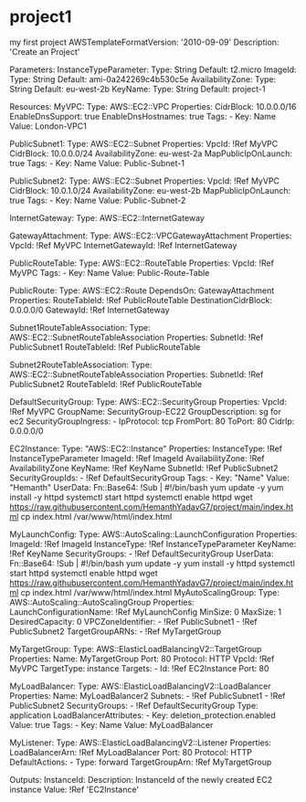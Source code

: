 # project1
my first  project
AWSTemplateFormatVersion: '2010-09-09'
Description: 'Create an Project'

Parameters:
  InstanceTypeParameter:
    Type: String
    Default: t2.micro
  ImageId:
    Type: String
    Default: ami-0a242269c4b530c5e
  AvailabilityZone:
    Type: String
    Default: eu-west-2b
  KeyName:
    Type: String
    Default: project-1

Resources:
  MyVPC:
    Type: AWS::EC2::VPC
    Properties:
      CidrBlock: 10.0.0.0/16
      EnableDnsSupport: true
      EnableDnsHostnames: true
      Tags:
        - Key: Name
          Value: London-VPC1

  PublicSubnet1:
    Type: AWS::EC2::Subnet
    Properties:
      VpcId: !Ref MyVPC
      CidrBlock: 10.0.0.0/24
      AvailabilityZone: eu-west-2a
      MapPublicIpOnLaunch: true
      Tags:
        - Key: Name
          Value: Public-Subnet-1

  PublicSubnet2:
    Type: AWS::EC2::Subnet
    Properties:
      VpcId: !Ref MyVPC
      CidrBlock: 10.0.1.0/24
      AvailabilityZone: eu-west-2b
      MapPublicIpOnLaunch: true
      Tags:
        - Key: Name
          Value: Public-Subnet-2

  InternetGateway:
    Type: AWS::EC2::InternetGateway

  GatewayAttachment:
    Type: AWS::EC2::VPCGatewayAttachment
    Properties:
      VpcId: !Ref MyVPC
      InternetGatewayId: !Ref InternetGateway

  PublicRouteTable:
    Type: AWS::EC2::RouteTable
    Properties:
      VpcId: !Ref MyVPC
      Tags:
        - Key: Name
          Value: Public-Route-Table

  PublicRoute:
    Type: AWS::EC2::Route
    DependsOn: GatewayAttachment
    Properties:
      RouteTableId: !Ref PublicRouteTable
      DestinationCidrBlock: 0.0.0.0/0
      GatewayId: !Ref InternetGateway

  Subnet1RouteTableAssociation:
    Type: AWS::EC2::SubnetRouteTableAssociation
    Properties:
      SubnetId: !Ref PublicSubnet1
      RouteTableId: !Ref PublicRouteTable

  Subnet2RouteTableAssociation:
    Type: AWS::EC2::SubnetRouteTableAssociation
    Properties:
      SubnetId: !Ref PublicSubnet2
      RouteTableId: !Ref PublicRouteTable

  DefaultSecurityGroup:
    Type: AWS::EC2::SecurityGroup
    Properties:
      VpcId: !Ref MyVPC
      GroupName: SecurityGroup-EC22
      GroupDescription: sg for ec2
      SecurityGroupIngress:
        - IpProtocol: tcp
          FromPort: 80
          ToPort: 80
          CidrIp: 0.0.0.0/0 
      

  EC2Instance:
    Type: "AWS::EC2::Instance"
    Properties:
      InstanceType: !Ref InstanceTypeParameter
      ImageId: !Ref ImageId
      AvailabilityZone: !Ref AvailabilityZone
      KeyName: !Ref KeyName
      SubnetId: !Ref PublicSubnet2
      SecurityGroupIds:
        - !Ref DefaultSecurityGroup
      Tags:
        - Key: "Name"
          Value: "Hemanth" 
      UserData:
        Fn::Base64: !Sub |
          #!/bin/bash
          yum update -y
          yum install -y httpd
          systemctl start httpd
          systemctl enable httpd
          wget https://raw.githubusercontent.com/HemanthYadavG7/project/main/index.html
          cp index.html /var/www/html/index.html

  MyLaunchConfig:
    Type: AWS::AutoScaling::LaunchConfiguration
    Properties:
      ImageId: !Ref ImageId
      InstanceType: !Ref InstanceTypeParameter
      KeyName: !Ref KeyName
      SecurityGroups:
        - !Ref DefaultSecurityGroup
      UserData:
        Fn::Base64: !Sub |
          #!/bin/bash
          yum update -y
          yum install -y httpd
          systemctl start httpd
          systemctl enable httpd
          wget https://raw.githubusercontent.com/HemanthYadavG7/project/main/index.html
          cp index.html /var/www/html/index.html
  MyAutoScalingGroup:
    Type: AWS::AutoScaling::AutoScalingGroup
    Properties:
      LaunchConfigurationName: !Ref MyLaunchConfig
      MinSize: 0
      MaxSize: 1
      DesiredCapacity: 0
      VPCZoneIdentifier:
        - !Ref PublicSubnet1
        - !Ref PublicSubnet2
      TargetGroupARNs:
        - !Ref MyTargetGroup

  MyTargetGroup:
    Type: AWS::ElasticLoadBalancingV2::TargetGroup
    Properties:
      Name: MyTargetGroup
      Port: 80
      Protocol: HTTP
      VpcId: !Ref MyVPC
      TargetType: instance
      Targets:
        - Id: !Ref EC2Instance
          Port: 80

  MyLoadBalancer:
    Type: AWS::ElasticLoadBalancingV2::LoadBalancer
    Properties:
      Name: MyLoadBalancer2
      Subnets:
        - !Ref PublicSubnet1
        - !Ref PublicSubnet2
      SecurityGroups:
        - !Ref DefaultSecurityGroup
      Type: application
      LoadBalancerAttributes:
        - Key: deletion_protection.enabled
          Value: true
      Tags:
        - Key: Name
          Value: MyLoadBalancer

  MyListener:
    Type: AWS::ElasticLoadBalancingV2::Listener
    Properties:
      LoadBalancerArn: !Ref MyLoadBalancer
      Port: 80
      Protocol: HTTP
      DefaultActions:
        - Type: forward
          TargetGroupArn: !Ref MyTargetGroup

Outputs:
  InstanceId:
    Description: InstanceId of the newly created EC2 instance
    Value: !Ref 'EC2Instance'
